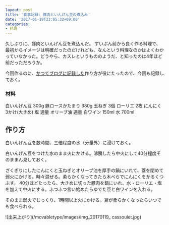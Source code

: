 ```yaml
---
layout: post
title: '食事記録: 豚肉といんげん豆の煮込み'
date: '2017-01-19T23:05:32+09:00'
categories:
- 料理
---
```


久しぶりに、豚肉といんげん豆を煮込んだ。
ずいぶん前から良く作る料理で、最初からイメージは明確だったのだけれども、なんという料理なのかはよくわかっていなかった。どうやら、カスレというもののようだ、と知ったのは4年ほど前だっただろうか。

今回作るのに、[かつてブログに記録した](https://skoji.jp/movabletype/2006/05/16_dinner_bean.html)作り方が役にたったので、今回も記録しておく。

### 材料
白いんげん豆 300g
豚ロースかたまり 380g
玉ねぎ 3個
ローリエ 2枚
にんにく 3かけ(大きめ)
塩 適量
オリーブ油 適量
白ワイン 150ml
水 700ml

## 作り方

白いんげん豆を数時間、三倍程度の水（分量外）に浸けておく。

白いんげん豆をつけた水のまま火にかける。沸騰したら中火にして40分程度そのままん見しておく。

ざくぎりにしたにんにくと玉ねぎとオリーブ油を厚手の鍋にいれて、蓋を閉めて弱火にかける。時々混ぜる。柔らかくなってきたら木べらでにんにくをかるくつぶす。
40分ほどたったら、大きめに切った豚肉を鍋にいれ、水・ローリエ・塩を加えて中火にする。ふつふつ言い始めたらゆでた豆と白ワインを入れる。

そのまま弱火でじっくり、1時間以上火にかける。豆が柔らかくなったらいつでも食べられる。

![出来上がり](/movabletype/images/img_20170119_ cassoulet.jpg)

